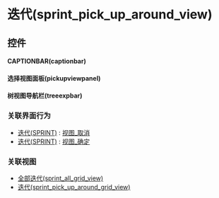 # 迭代(sprint_pick_up_around_view)  <!-- {docsify-ignore-all} -->



## 控件
#### CAPTIONBAR(captionbar)
#### 选择视图面板(pickupviewpanel)
#### 树视图导航栏(treeexpbar)


### 关联界面行为
  * [迭代(SPRINT)](module/ProjMgmt/sprint) : [视图_取消](module/ProjMgmt/sprint#界面行为)
  * [迭代(SPRINT)](module/ProjMgmt/sprint) : [视图_确定](module/ProjMgmt/sprint#界面行为)

### 关联视图
  * [全部迭代(sprint_all_grid_view)](app/view/sprint_all_grid_view)
  * [迭代(sprint_pick_up_around_grid_view)](app/view/sprint_pick_up_around_grid_view)

<script>
 const { createApp } = Vue
  createApp({
    data() {
      return {

      }
    }
  }).use(ElementPlus).mount('#app')
</script>